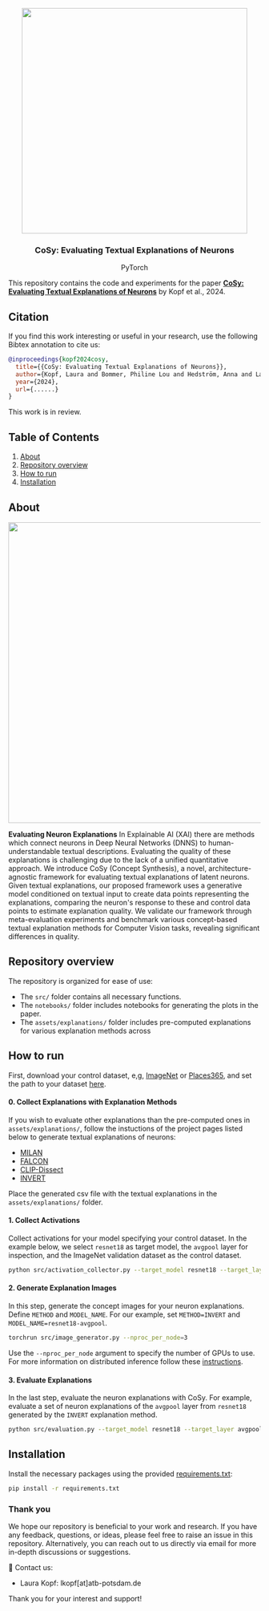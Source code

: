 <br/><br/>
<p align="center">
  <img width="450" src="https://raw.githubusercontent.com/lkopf/cosy/cosy_logo.svg">
<h3 align="center"><b>CoSy: Evaluating Textual Explanations of Neurons</b></h3>
<p align="center">
  PyTorch

  </p>

This repository contains the code and experiments for the paper **[CoSy: Evaluating Textual Explanations of Neurons](https://openreview.net/forum?id=vVpefYmnsG)** by Kopf et al., 2024. 

<!--[![Getting started!](https://colab.research.google.com/assets/colab-badge.svg)](anonymous)-->
<!--![Python version](https://img.shields.io/badge/python-3.7%20%7C%203.8%20%7C%203.9%20%7C%203.10%20%7C%203.11-blue.svg)-->
<!--[![Code style: black](https://img.shields.io/badge/code%20style-black-000000.svg)](https://github.com/psf/black)-->
<!--[![PyPI version](https://badge.fury.io/py/metaquantus.svg)](https://badge.fury.io/py/metaquantus)-->
<!--[![Python package](https://github.com/annahedstroem/MetaQuantus/actions/workflows/python-publish.yml/badge.svg)](https://github.com/annahedstroem/MetaQuantus/actions/workflows/python-publish.yml/badge.svg)-->
<!--[![Launch Tutorials](https://mybinder.org/badge_logo.svg)](anonymous)-->

## Citation

If you find this work interesting or useful in your research, use the following Bibtex annotation to cite us:

```bibtex
@inproceedings{kopf2024cosy,
  title={{CoSy: Evaluating Textual Explanations of Neurons}},
  author={Kopf, Laura and Bommer, Philine Lou and Hedström, Anna and Lapuschkin, Sebastian and Höhne, Marina M. -C. and Bykov, Kirill},
  year={2024},
  url={......}
}
```
This work is in review.

## Table of Contents
1. [About](#about)
2. [Repository overview](#repository-overview)
3. [How to run](#how-to-run)
4. [Installation](#installation)

## About

</p>
<p align="center">
  <img width="600" src="https://raw.githubusercontent.com/lkopf/cosy/cosy_graph.png">
</p>

**Evaluating Neuron Explanations** In Explainable AI (XAI) there are methods which connect neurons in Deep Neural Networks (DNNS) to human-understandable textual descriptions. Evaluating the quality of these explanations is challenging due to the lack of a unified quantitative approach. We introduce CoSy (Concept Synthesis), a novel, architecture-agnostic framework for evaluating textual explanations of latent neurons. Given textual explanations, our proposed framework uses a generative model conditioned on textual input to create data points representing the explanations, comparing the neuron's response to these and control data points to estimate explanation quality. We validate our framework through meta-evaluation experiments and benchmark various concept-based textual explanation methods for Computer Vision tasks, revealing significant differences in quality.

## Repository overview

The repository is organized for ease of use:
- The `src/` folder contains all necessary functions.
- The `notebooks/` folder includes notebooks for generating the plots in the paper.
- The `assets/explanations/` folder includes pre-computed explanations for various explanation methods across

## How to run

First, download your control dataset, e,g, [ImageNet](https://www.image-net.org/download.php) or [Places365](http://places2.csail.mit.edu/download.html), and set the path to your dataset [here](https://github.com/lkopf/cosy/blob/main/src/utils.py#L12).

#### 0. Collect Explanations with Explanation Methods

If you wish to evaluate other explanations than the pre-computed ones in `assets/explanations/`, follow the instuctions of the project pages listed below to generate textual explanations of neurons:

- [MILAN](https://github.com/evandez/neuron-descriptions)
- [FALCON](https://github.com/NehaKalibhat/falcon-explain)
- [CLIP-Dissect](https://github.com/Trustworthy-ML-Lab/CLIP-dissect)
- [INVERT](https://github.com/lapalap/invert)

Place the generated csv file with the textual explanations in the `assets/explanations/` folder.

#### 1. Collect Activations

Collect activations for your model specifying your control dataset. In the example below, we select `resnet18` as target model, the `avgpool` layer for inspection, and the ImageNet validation dataset as the control dataset. 

```bash
python src/activation_collector.py --target_model resnet18 --target_layer avgpool --dataset imagenet
```

#### 2. Generate Explanation Images
In this step, generate the concept images for your neuron explanations. Define `METHOD` and `MODEL_NAME`. For our example, set `METHOD=INVERT` and `MODEL_NAME=resnet18-avgpool`.

```bash
torchrun src/image_generator.py --nproc_per_node=3
```

Use the ``--nproc_per_node`` argument to specify the number of GPUs to use. For more information on distributed inference follow these [instructions](https://huggingface.co/docs/diffusers/main/en/training/distributed_inference).

#### 3. Evaluate Explanations
In the last step, evaluate the neuron explanations with CoSy. For example, evaluate a set of neuron explanations of the `avgpool` layer from `resnet18` generated by the `INVERT` explanation method.

```bash
python src/evaluation.py --target_model resnet18 --target_layer avgpool --method INVERT
```

## Installation

Install the necessary packages using the provided [requirements.txt](https://github.com/lkopf/cosy/blob/main/requirements.txt):

```bash
pip install -r requirements.txt
```
### Thank you

We hope our repository is beneficial to your work and research. If you have any feedback, questions, or ideas, please feel free to raise an issue in this repository. Alternatively, you can reach out to us directly via email for more in-depth discussions or suggestions. 

📧 Contact us:
- Laura Kopf: lkopf[at]atb-potsdam.de

Thank you for your interest and support!
